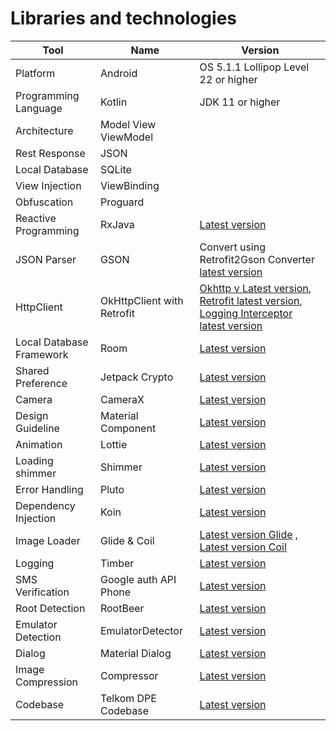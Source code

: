 # Libraries and technologies

|Tool|Name|Version|
|---|---|---|
|Platform|Android|OS 5.1.1 Lollipop Level 22 or higher|
|Programming Language|Kotlin|JDK 11 or higher|
|Architecture|Model View ViewModel|
|Rest Response|JSON|
|Local Database|SQLite|
|View Injection|ViewBinding|
|Obfuscation|Proguard|
|Reactive Programming|RxJava|[Latest version](https://github.com/ReactiveX/RxJava)|
|JSON Parser|GSON|Convert using Retrofit2Gson Converter [latest version](https://github.com/square/retrofit/tree/master/retrofit-converters/gson)|
|HttpClient|OkHttpClient with Retrofit|[Okhttp v Latest version](https://github.com/square/okhttp), [Retrofit latest version](https://github.com/square/retrofit), [Logging Interceptor latest version](https://github.com/square/okhttp/tree/master/okhttp-logging-interceptor) |
|Local Database Framework|Room|[Latest version](https://developer.android.com/topic/libraries/architecture/room)|
|Shared Preference|Jetpack Crypto|[Latest version](https://developer.android.com/jetpack/androidx/releases/security)|
|Camera|CameraX|[Latest version](https://developer.android.com/training/camerax)|
|Design Guideline|Material Component|[Latest version](https://github.com/material-components/material-components-android)|
|Animation|Lottie|[Latest version](https://github.com/airbnb/lottie-android)|
|Loading shimmer|Shimmer|[Latest version](https://github.com/facebook/shimmer-android)|
|Error Handling|Pluto|[Latest version](https://github.com/plutolib/pluto/releases)|
|Dependency Injection|Koin|[Latest version](https://github.com/InsertKoinIO/koin)|
|Image Loader|Glide & Coil|[Latest version Glide](https://github.com/bumptech/glide) , [Latest version Coil](https://github.com/coil-kt/coil)|
|Logging|Timber|[Latest version](https://github.com/JakeWharton/timber)|
|SMS Verification|Google auth API Phone|[Latest version](https://developers.google.com/identity/sms-retriever/request)|
|Root Detection|RootBeer|[Latest version](https://github.com/scottyab/rootbeer)|
|Emulator Detection|EmulatorDetector|[Latest version](https://github.com/mofneko/EmulatorDetector)|
|Dialog|Material Dialog|[Latest version](https://github.com/afollestad/material-dialogs)|
|Image Compression|Compressor|[Latest version](https://github.com/zetbaitsu/Compressor)|
|Codebase|Telkom DPE Codebase|[Latest version](https://dev-codebase.web.app/blog/first-version/)|

